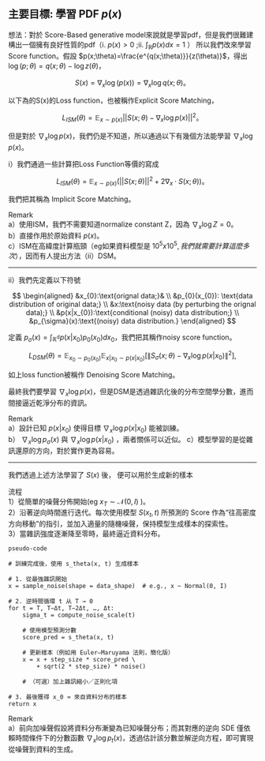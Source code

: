 ## 主要目標: 學習 PDF $p(x)$

想法：對於 Score-Based generative model來說就是學習pdf，但是我們很難建構出一個擁有良好性質的pdf（i. $p(x)>0$ ;ii. $\int_{\mathbb{R}}p(x)dx=1$ ）
所以我們改來學習Score function。假設 $p(x;\theta)=\frac{e^{q(x;\theta)}}{z(\theta)}$，得出 $\log(p;\theta)=q(x;\theta)-\log z(\theta)$，

$$
S(x)=\nabla_{x} \log(p(x))=\nabla_{x} \log q(x;\theta)。
$$


以下為的S(x)的Loss function，也被稱作Explicit Score Matching，

$$
L_{ISM}(\theta)=\mathbb{E}_{x\sim p(x)}||S(x;\theta)-\nabla_{x}\log p(x)||^{2}。
$$

但是對於 $\nabla_{x} \log p(x)$，我們仍是不知道，所以通過以下有幾個方法能學習 $\nabla_{x} \log p(x)$。  


i）我們通過一些計算把Loss Function等價的寫成

$$
L_{ISM}(\theta)=\mathbb{E}_{x\sim p(x)}(||S(x;\theta)||^{2}+2\nabla_{x}\cdot S(x;\theta))。
$$

我們把其稱為 Implicit Score Matching。

Remark  
a）使用ISM，我們不需要知道normalize constant Z，因為 $\nabla_{x} \log Z=0$。  
b）直接作用於原始資料 $p(x)$。  
c）ISM在高緯度計算瓶頸（eg如果資料模型是 $10^{5}x10^{5},我們就需要計算這麼多次$），因而有人提出方法（ii）DSM。    

---

ii）我們先定義以下符號

$$
\begin{aligned}
&x_{0}:\text{orignal data;}& \\
&p_{0}(x_{0}): \text{data distribution of original data;} \\
&x:\text{noisy data (by perturbing the orignal data);} \\
&p(x|x_{0}):\text{conditional (noisy) data distribution;} \\
&p_{\sigma}(x):\text{(noisy) data distribution.}
\end{aligned}
$$

定義 $p_{\sigma}(x)= \int_{\mathbb{R^{d}}}p(x|x_{0})p_{0}(x_{0})dx_{0}$，我們把其稱作noisy score function。

$$
L_{DSM}(\theta) = \mathbb{E}_{x_0\sim p_0(x_0)}\mathbb{E}_{x|x_0\sim p(x|x_0)}\left[\|S_\sigma(x;\theta)-\nabla_{x}\log p(x|x_0)\|^2\right],
$$

如上loss function被稱作 Denoising Score Matching。

最終我們要學習 $\nabla_{x} \log p(x)$，但是DSM是透過雜訊化後的分布空間學分數，進而間接逼近乾淨分布的資訊。  

Remark  
a）設計已知 $p(x|x_{0})$ 使得目標 $\nabla_{x} \log p(x|x_{0})$ 能被訓練。  
b） $\nabla_{x} \log p_{\sigma}(x)$ 與 $\nabla_{x} \log p(x|x_{0})$ ，兩者關係可以近似。 
c）模型學習的是從雜訊還原的方向，對於實作更為容易。  

---

我們透過上述方法學習了 $S(x)$ 後， 便可以用於生成新的樣本

流程  
1）從簡單的噪聲分佈開始(eg $x_{T}\sim \mathcal{N}(0,I)$ )。   
2）沿著逆向時間進行迭代。每次使用模型 $S(x_{t},t)$ 所預測的 Score 作為“往高密度方向移動”的指引，並加入適量的隨機噪聲，保持模型生成樣本的探索性。  
3）當雜訊強度逐漸降至零時，最終逼近資料分布。  


```
pseudo-code

# 訓練完成後，使用 s_theta(x, t) 生成樣本

# 1. 從最強雜訊開始
x = sample_noise(shape = data_shape)  # e.g., x ~ Normal(0, I)

# 2. 逆時間循環 t 从 T → 0
for t = T, T−Δt, T−2Δt, …, Δt:
    sigma_t = compute_noise_scale(t)
    
    # 使用模型預測分數
    score_pred = s_theta(x, t)
    
    # 更新樣本（例如用 Euler–Maruyama 法則，簡化版）
    x = x + step_size * score_pred \
        + sqrt(2 * step_size) * noise()
    
    # （可選）加上雜訊縮小／正則化項
    
# 3. 最後獲得 x_0 ≈ 來自資料分布的樣本
return x
```

Remark  
a）前向加噪聲假設將資料分布漸變為已知噪聲分布；而其對應的逆向 SDE 僅依賴時間條件下的分數函數 $\nabla_{x} \log p_{t}(x)$，透過估計該分數並解逆向方程，即可實現從噪聲到資料的生成。
